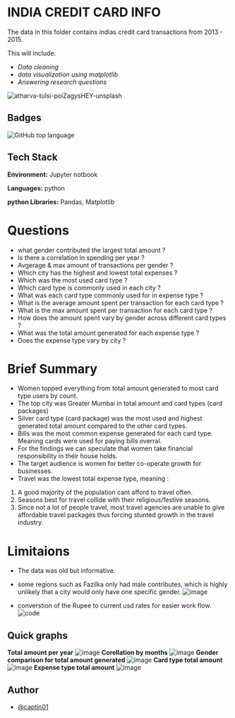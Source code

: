 # INDIA CREDIT CARD INFO

The data in this folder contains indias credit card transactions from 2013 - 2015.

This will include:

- _Data cleaning_
- _data visualization using matplotlib_
- _Answering research questions_

![atharva-tulsi-poiZagysHEY-unsplash](https://github.com/captin01/Projects/assets/114471010/523e4e41-6873-40aa-b9f4-c7b0524b654a)

## Badges

![GitHub top language](https://img.shields.io/github/languages/top/captin01/Projects?color=838996)

## Tech Stack

**Environment:** Jupyter notbook

**Languages:** python

**python Libraries:** Pandas, Matplotlib

# Questions

- what gender contributed the largest total amount ?
- Is there a correlation in spending per year ?
- Avgerage & max amount of transactions per gender ?
- Which city has the highest and lowest total expenses ?
- Which was the most used card type ?
- Which card type is commonly used in each city ?
- What was each card type commonly used for in expense type ?
- What is the average amount spent per transaction for each card type ?
- What is the max amount spent per transaction for each card type ?
- How does the amount spent vary by gender across different card types ?
- What was the total amount generated for each expense type ?
- Does the expense type vary by city ?

# Brief Summary

- Women topped everything from total amount generated to most card type users by count.
- The top city was Greater Mumbai in total amount and card types (card packages)
- Silver card type (card package) was the most used and highest generated total amount compared to the other card types.
- Bills was the most common expense generated for each card type. Meaning cards were used for paying bills overral.
- For the findings we can speculate that women take financial responsibility in their house holds.
- The target audience is women for better co-operate growth for businesses.
- Travel was the lowest total expense type, meaning :

1. A good majority of the population cant afford to travel often.
2. Seasons best for travel collide with their religious/festive seasons.
3. Since not a lot of people travel, most travel agencies are unable to give affordable travel packages thus forcing stunted growth
   in the travel industry.

# Limitaions

- The data was old but informative.
- some regions such as Fazilka only had male contributes, which is highly unlikely that a city would only have one specific gender.
  ![image](https://github.com/captin01/Projects/assets/114471010/bd269dc4-4df8-433b-bfa1-52a731918013)

- converstion of the Rupee to current usd rates for easier work flow.
  ![code](https://github.com/captin01/Projects/assets/114471010/047fb764-1f27-40f0-a2e2-63a40f43d502)

## Quick graphs

**Total amount per year**
![image](https://github.com/captin01/Projects/assets/114471010/085849af-c143-4619-bde3-28d08f7e5ec8)
**Corellation by months**
![image](https://github.com/captin01/Projects/assets/114471010/9327eeb9-f275-4f61-803c-45af7c058155)
**Gender comparison for total amount generated**
![image](https://github.com/captin01/Projects/assets/114471010/19f025ce-4678-4cc4-b7fa-4fe917c02841)
**Card type total amount**
![image](https://github.com/captin01/Projects/assets/114471010/5c4039a9-07b1-43c9-bacd-2fd6190321f7)
**Expense type total amount**
![image](https://github.com/captin01/Projects/assets/114471010/9487dd37-419d-4262-921f-51156a937c43)

## Author

- [@captin01](https://github.com/captin01)
